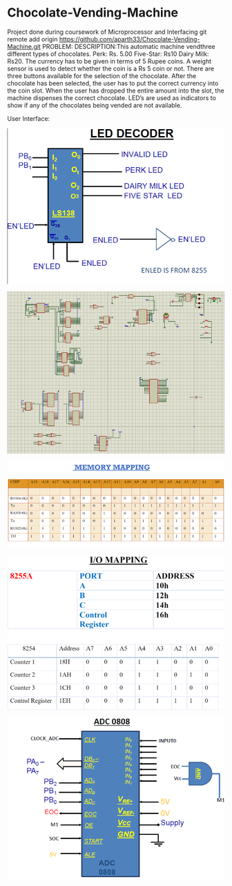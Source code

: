 # Chocolate-Vending-Machine
Project done during coursework of Microprocessor and Interfacing
git remote add origin https://github.com/aparth33/Chocolate-Vending-Machine.git
PROBLEM:
DESCRIPTION:This automatic machine vendthree different types of chocolates.
Perk: Rs. 5.00
Five-Star: Rs10
Dairy Milk: Rs20.
The currency has to be given in terms of 5 Rupee coins. A weight sensor is used to detect whether the coin is a Rs 5 coin or not. There are three buttons available for the selection of the chocolate. After the chocolate has been selected, the user has to put the correct currency into the coin slot. When the user has dropped the entire amount into the slot, the machine dispenses the correct chocolate.
LED’s are used as indicators to show if any of the chocolates being vended are not available.

User Interface:



![chocolate](screenshots/chocolate_1.png)

![chocolate](screenshots/chocolate_2.png)

![chocolate](screenshots/chocolate_3.png)

![chocolate](screenshots/chocolate_4.png)

![chocolate](screenshots/chocolate_5.png)
